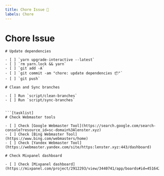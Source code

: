 ```yaml
---
title: Chore Issue 🌸
labels: Chore
---
```


# Chore Issue

```[tasklist]
# Update dependencies

- [ ] `yarn upgrade-interactive --latest`
- [ ] `rm yarn.lock && yarn`
- [ ] `git add -A`
- [ ] `git commit -am "chore: update dependencies 📦"`
- [ ] `git push`
```

```[tasklist]
# Clean and Sync branches

- [ ] Run `script/clean-branches`
- [ ] Run `script/sync-branches`
```

```[tasklist]

```[tasklist]
# Check Webmaster tools

- [ ] Check [Google Webmaster Tool](https://search.google.com/search-console?resource_id=sc-domain%3Alenster.xyz)
- [ ] Check [Bing Webmaster Tool](https://www.bing.com/webmasters/home)
- [ ] Check [Yandex Webmaster Tool](https://webmaster.yandex.com/site/https:lenster.xyz:443/dashboard)
```

```[tasklist]
# Check Mixpanel dashboard

- [ ] Check [Mixpanel dashboard](https://mixpanel.com/project/2912293/view/3440741/app/boards#id=4516427)
```
